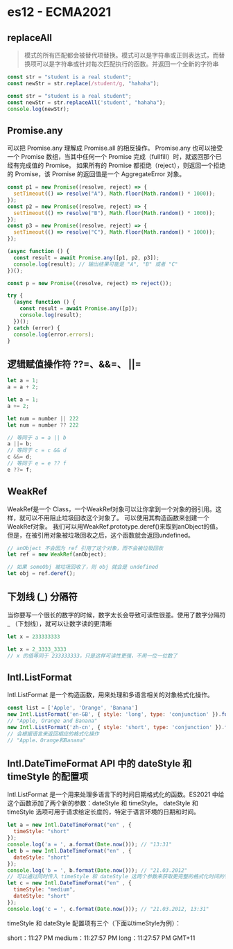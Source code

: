 # es12 - ECMA2021

## replaceAll

> 模式的所有匹配都会被替代项替换。模式可以是字符串或正则表达式，而替换项可以是字符串或针对每次匹配执行的函数。并返回一个全新的字符串

```js
const str = "student is a real student";
const newStr = str.replace(/student/g, "hahaha");

const str = "student is a real student";
const newStr = str.replaceAll('student', "hahaha");
console.log(newStr);
```

## Promise.any

可以把 Promise.any 理解成 Promise.all 的相反操作。
Promise.any 也可以接受一个 Promise 数组，当其中任何一个 Promise 完成（fullfill）时，就返回那个已经有完成值的 Promise。
如果所有的 Promise 都拒绝（reject），则返回一个拒绝的 Promise，该 Promise 的返回值是一个 AggregateError 对象。

```js
const p1 = new Promise((resolve, reject) => {
  setTimeout(() => resolve("A"), Math.floor(Math.random() * 1000));
});
const p2 = new Promise((resolve, reject) => {
  setTimeout(() => resolve("B"), Math.floor(Math.random() * 1000));
});
const p3 = new Promise((resolve, reject) => {
  setTimeout(() => resolve("C"), Math.floor(Math.random() * 1000));
});

(async function () {
  const result = await Promise.any([p1, p2, p3]);
  console.log(result); // 输出结果可能是 "A", "B" 或者 "C"
})();

const p = new Promise((resolve, reject) => reject());

try {
  (async function () {
    const result = await Promise.any([p]);
    console.log(result);
  })();
} catch (error) {
  console.log(error.errors);
}
```

## 逻辑赋值操作符 ??=、&&=、 ||=

```js
let a = 1;
a = a + 2;

let a = 1;
a += 2;

let num = number || 222
let num = number ?? 222

// 等同于 a = a || b
a ||= b;
// 等同于 c = c && d
c &&= d;
// 等同于 e = e ?? f
e ??= f;
```

## WeakRef

WeakRef是一个 Class，一个WeakRef对象可以让你拿到一个对象的弱引用。这样，就可以不用阻止垃圾回收这个对象了。 可以使用其构造函数来创建一个WeakRef对象。
我们可以用WeakRef.prototype.deref()来取到anObject的值。但是，在被引用对象被垃圾回收之后，这个函数就会返回undefined。

```js
// anObject 不会因为 ref 引用了这个对象，而不会被垃圾回收
let ref = new WeakRef(anObject);

// 如果 someObj 被垃圾回收了，则 obj 就会是 undefined
let obj = ref.deref();
```

## 下划线 (_) 分隔符

当你要写一个很长的数字的时候，数字太长会导致可读性很差。使用了数字分隔符 _ （下划线），就可以让数字读的更清晰

```js
let x = 233333333

let x = 2_3333_3333
// x 的值等同于 233333333，只是这样可读性更强，不用一位一位数了
```

## Intl.ListFormat

Intl.ListFormat 是一个构造函数，用来处理和多语言相关的对象格式化操作。

```js
const list = ['Apple', 'Orange', 'Banana']
new Intl.ListFormat('en-GB', { style: 'long', type: 'conjunction' }).format(list);
// "Apple, Orange and Banana"
new Intl.ListFormat('zh-cn', { style: 'short', type: 'conjunction' }).format(list);
// 会根据语言来返回相应的格式化操作
// "Apple、Orange和Banana"
```

## Intl.DateTimeFormat API 中的 dateStyle 和 timeStyle 的配置项

Intl.ListFormat 是一个用来处理多语言下的时间日期格式化的函数。ES2021 中给这个函数添加了两个新的参数：dateStyle 和 timeStyle。
dateStyle 和 timeStyle 选项可用于请求给定长度的，特定于语言环境的日期和时间。

```js
let a = new Intl.DateTimeFormat("en" , {
  timeStyle: "short"
});
console.log('a = ', a.format(Date.now())); // "13:31"
let b = new Intl.DateTimeFormat("en" , {
  dateStyle: "short"
});
console.log('b = ', b.format(Date.now())); // "21.03.2012"
// 可以通过同时传入 timeStyle 和 dateStyle 这两个参数来获取更完整的格式化时间的字符串
let c = new Intl.DateTimeFormat("en" , {
  timeStyle: "medium",
  dateStyle: "short"
});
console.log('c = ', c.format(Date.now())); // "21.03.2012, 13:31"
```

timeStyle 和 dateStyle 配置项有三个（下面以timeStyle为例）：

short：11:27 PM
medium：11:27:57 PM
long：11:27:57 PM GMT+11
